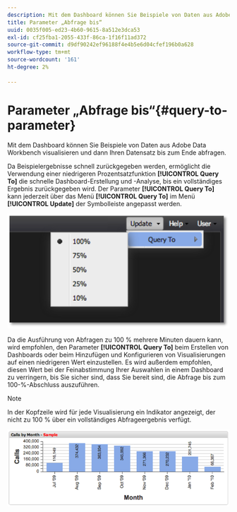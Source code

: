 ```yaml
---
description: Mit dem Dashboard können Sie Beispiele von Daten aus Adobe Data Workbench visualisieren und dann Ihren Datensatz bis zum Ende abfragen.
title: Parameter „Abfrage bis“
uuid: 0035f005-ed23-4b60-9615-8a512e3dca53
exl-id: cf25fba1-2055-433f-86ca-1f16f11ad372
source-git-commit: d9df90242ef96188f4e4b5e6d04cfef196b0a628
workflow-type: tm+mt
source-wordcount: '161'
ht-degree: 2%

---
```


# Parameter „Abfrage bis“{#query-to-parameter}

Mit dem Dashboard können Sie Beispiele von Daten aus Adobe Data Workbench visualisieren und dann Ihren Datensatz bis zum Ende abfragen.

Da Beispielergebnisse schnell zurückgegeben werden, ermöglicht die Verwendung einer niedrigeren Prozentsatzfunktion **[!UICONTROL Query To]** die schnelle Dashboard-Erstellung und -Analyse, bis ein vollständiges Ergebnis zurückgegeben wird. Der Parameter **[!UICONTROL Query To]** kann jederzeit über das Menü **[!UICONTROL Query To]** im Menü **[!UICONTROL Update]** der Symbolleiste angepasst werden.

![](assets/query_to.png)

Da die Ausführung von Abfragen zu 100 % mehrere Minuten dauern kann, wird empfohlen, den Parameter **[!UICONTROL Query To]** beim Erstellen von Dashboards oder beim Hinzufügen und Konfigurieren von Visualisierungen auf einen niedrigeren Wert einzustellen. Es wird außerdem empfohlen, diesen Wert bei der Feinabstimmung Ihrer Auswahlen in einem Dashboard zu verringern, bis Sie sicher sind, dass Sie bereit sind, die Abfrage bis zum 100-%-Abschluss auszuführen.

>[!NOTE]
>
>In der Kopfzeile wird für jede Visualisierung ein Indikator angezeigt, der nicht zu 100 % über ein vollständiges Abfrageergebnis verfügt.

![](assets/query_to2.png)
